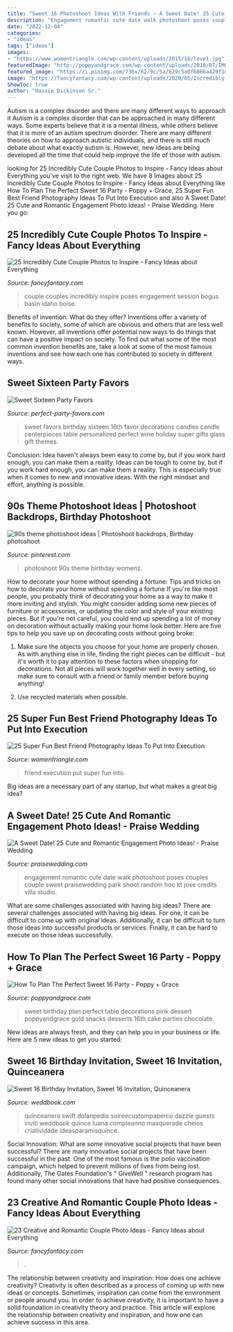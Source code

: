 ```yaml
---
title: "Sweet 16 Photoshoot Ideas With Friends ~ A Sweet Date! 25 Cute And Romantic Engagement Photo Ideas!"
description: "Engagement romantic cute date walk photoshoot poses couples couple sweet praisewedding park shoot random hoo kt jose credits villa studio"
date: "2022-12-04"
categories:
- "ideas"
tags: ["ideas"]
images:
- "https://www.womentriangle.com/wp-content/uploads/2015/10/love1.jpg"
featuredImage: "http://poppyandgrace.com/wp-content/uploads/2018/07/IMG_E1549-1.jpg"
featured_image: "https://i.pinimg.com/736x/62/9c/5a/629c5a0f6866a420f1da4cbbab79b229.jpg"
image: "https://fancyfantacy.com/wp-content/uploads/2020/05/Incredibly-Cute-Couple-Photos-to-Inspire-5.jpg"
ShowToc: true
author: "Hassie Dickinson Sr."
---
```



Autism is a complex disorder and there are many different ways to approach it
Autism is a complex disorder that can be approached in many different ways. Some experts believe that it is a mental illness, while others believe that it is more of an autism spectrum disorder. There are many different theories on how to approach autistic individuals, and there is still much debate about what exactly autism is. However, new ideas are being developed all the time that could help improve the life of those with autism.

	

		
looking for 25 Incredibly Cute Couple Photos to Inspire - Fancy Ideas about Everything you've visit to the right web. We have 8 Images about 25 Incredibly Cute Couple Photos to Inspire - Fancy Ideas about Everything like How To Plan The Perfect Sweet 16 Party - Poppy + Grace, 25 Super Fun Best Friend Photography Ideas To Put Into Execution and also A Sweet Date! 25 Cute and Romantic Engagement Photo Ideas! - Praise Wedding. Here you go:
		
    
## 25 Incredibly Cute Couple Photos To Inspire - Fancy Ideas About Everything

<img loading=lazy src="https://fancyfantacy.com/wp-content/uploads/2020/05/Incredibly-Cute-Couple-Photos-to-Inspire-5.jpg" onerror="this.onerror=null;this.src='https://tse4.mm.bing.net/th?id=OIP.jE1jSNnHH_4KafksmKEp5QHaLG&amp;pid=15.1';" alt="25 Incredibly Cute Couple Photos to Inspire - Fancy Ideas about Everything">

_Source: fancyfantacy.com_

>couple couples incredibly inspire poses engagement session bogus basin idaho boise. 

	

Benefits of invention: What do they offer?
Inventions offer a variety of benefits to society, some of which are obvious and others that are less well known. However, all inventions offer potential new ways to do things that can have a positive impact on society. To find out what some of the most common invention benefits are, take a look at some of the most famous inventions and see how each one has contributed to society in different ways.

    
## Sweet Sixteen Party Favors

<img loading=lazy src="https://www.perfect-party-favors.com/image-files/sweet_16_3.jpg" onerror="this.onerror=null;this.src='https://tse3.mm.bing.net/th?id=OIP.qAXjfKDP7DXfBduebyhk0AHaI4&amp;pid=15.1';" alt="Sweet Sixteen Party Favors">

_Source: perfect-party-favors.com_

>sweet favors birthday sixteen 16th favor decorations candles candle centerpieces table personalized perfect wine holiday super gifts glass gift themes. 

	

Conclusion: Idea haven't always been easy to come by, but if you work hard enough, you can make them a reality.
Ideas can be tough to come by, but if you work hard enough, you can make them a reality. This is especially true when it comes to new and innovative ideas. With the right mindset and effort, anything is possible.

    
## 90s Theme Photoshoot Ideas | Photoshoot Backdrops, Birthday Photoshoot

<img loading=lazy src="https://i.pinimg.com/736x/62/9c/5a/629c5a0f6866a420f1da4cbbab79b229.jpg" onerror="this.onerror=null;this.src='https://tse3.mm.bing.net/th?id=OIP.40plsfpAVFR2kjVATXCyKQHaLH&amp;pid=15.1';" alt="90s theme photoshoot ideas | Photoshoot backdrops, Birthday photoshoot">

_Source: pinterest.com_

>photoshoot 90s theme birthday womenz. 

	

How to decorate your home without spending a fortune: Tips and tricks on how to decorate your home without spending a fortune
If you're like most people, you probably think of decorating your home as a way to make it more inviting and stylish. You might consider adding some new pieces of furniture or accessories, or updating the color and style of your existing pieces. But if you're not careful, you could end up spending a lot of money on decoration without actually making your home look better. Here are five tips to help you save up on decorating costs without going broke: 
1. Make sure the objects you choose for your home are properly chosen. As with anything else in life, finding the right pieces can be difficult - but it's worth it to pay attention to these factors when shopping for decorations. Not all pieces will work together well in every setting, so make sure to consult with a friend or family member before buying anything! 

2. Use recycled materials when possible.

    
## 25 Super Fun Best Friend Photography Ideas To Put Into Execution

<img loading=lazy src="https://www.womentriangle.com/wp-content/uploads/2015/10/love1.jpg" onerror="this.onerror=null;this.src='https://tse1.mm.bing.net/th?id=OIP.Z0OrNuuSvB8Wpj2mb7U5ZwHaLH&amp;pid=15.1';" alt="25 Super Fun Best Friend Photography Ideas To Put Into Execution">

_Source: womentriangle.com_

>friend execution put super fun into. 

	

Big ideas are a necessary part of any startup, but what makes a great big idea? 

    
## A Sweet Date! 25 Cute And Romantic Engagement Photo Ideas! - Praise Wedding

<img loading=lazy src="http://www.praisewedding.com/wp-content/uploads/2015/05/02-random_walk.jpg" onerror="this.onerror=null;this.src='https://tse4.mm.bing.net/th?id=OIP.4Rco0JMViOCoH4ABO-Ph8wHaPp&amp;pid=15.1';" alt="A Sweet Date! 25 Cute and Romantic Engagement Photo Ideas! - Praise Wedding">

_Source: praisewedding.com_

>engagement romantic cute date walk photoshoot poses couples couple sweet praisewedding park shoot random hoo kt jose credits villa studio. 

	

What are some challenges associated with having big ideas?
There are several challenges associated with having big ideas. For one, it can be difficult to come up with original ideas. Additionally, it can be difficult to turn those ideas into successful products or services. Finally, it can be hard to execute on those ideas successfully.

    
## How To Plan The Perfect Sweet 16 Party - Poppy + Grace

<img loading=lazy src="http://poppyandgrace.com/wp-content/uploads/2018/07/IMG_E1549-1.jpg" onerror="this.onerror=null;this.src='https://tse1.mm.bing.net/th?id=OIP.9ebfFnZogOajhFbDrYoI7wHaJ4&amp;pid=15.1';" alt="How To Plan The Perfect Sweet 16 Party - Poppy + Grace">

_Source: poppyandgrace.com_

>sweet birthday plan perfect table decorations pink dessert poppyandgrace gold snacks desserts 16th cake parties chocolate. 

	

New ideas are always fresh, and they can help you in your business or life. Here are 5 new ideas to get you started: 

    
## Sweet 16 Birthday Invitation, Sweet 16 Invitation, Quinceanera

<img loading=lazy src="http://s3.weddbook.me/t1/2/6/5/2657340/sweet-16-birthday-invitation-sweet-16-invitation-quinceanera-invitation-25-glitter-birthday-invitations-gold-silver-purple-blue-pink.jpg" onerror="this.onerror=null;this.src='https://tse3.mm.bing.net/th?id=OIP.jJXn7PEvLHKnp2ROTLBW-AHaKf&amp;pid=15.1';" alt="Sweet 16 Birthday Invitation, Sweet 16 Invitation, Quinceanera">

_Source: weddbook.com_

>quinceanera swift dolanpedia soireecustompaperco dazzle guests inviti weddbook quince luana compleanno masquerade cheios criatividade ideasparamisquince. 

	

Social Innovation: What are some innovative social projects that have been successful?
There are many innovative social projects that have been successful in the past. One of the most famous is the polio vaccination campaign, which helped to prevent millions of lives from being lost. Additionally, The Gates Foundation's " GiveWell " research program has found many other social innovations that have had positive consequences.

    
## 23 Creative And Romantic Couple Photo Ideas - Fancy Ideas About Everything

<img loading=lazy src="https://fancyfantacy.com/wp-content/uploads/2020/01/Creative-and-Romantic-Couple-Photo-Ideas-17.jpg" onerror="this.onerror=null;this.src='https://tse3.mm.bing.net/th?id=OIP.oUIye6LcLXCdkQHbVCpXBAHaJQ&amp;pid=15.1';" alt="23 Creative and Romantic Couple Photo Ideas - Fancy Ideas about Everything">

_Source: fancyfantacy.com_

>. 

	

The relationship between creativity and inspiration: How does one achieve creativity?
Creativity is often described as a process of coming up with new ideas or concepts. Sometimes, inspiration can come from the environment or people around you. In order to achieve creativity, it is important to have a solid foundation in creativity theory and practice. This article will explore the relationship between creativity and inspiration, and how one can achieve success in this area.

